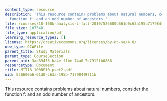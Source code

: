 ```yaml
---
content_type: resource
description: 'This resource contains problems about natural numbers, consider the
  function f: and an odd number of ancestors.'
file: /courses/18-100b-analysis-i-fall-2010/526600b661d0c63a195b71798449711b_MIT18_100BF10_pset2.pdf
file_size: 107548
file_type: application/pdf
learning_resource_types: []
license: https://creativecommons.org/licenses/by-nc-sa/4.0/
ocw_type: OCWFile
parent_title: Study Materials
parent_type: CourseSection
parent_uid: 3ad89456-ba4e-f1be-74a0-7c7912fb0866
resourcetype: Document
title: MIT18_100BF10_pset2.pdf
uid: 526600b6-61d0-c63a-195b-71798449711b
---
```

This resource contains problems about natural numbers, consider the function f: and an odd number of ancestors.